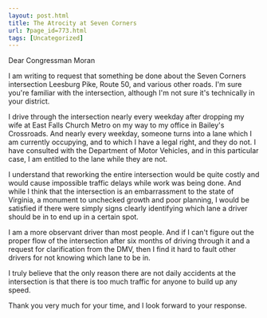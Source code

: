 ```yaml
---
layout: post.html
title: The Atrocity at Seven Corners
url: ?page_id=773.html
tags: [Uncategorized]
---
```

Dear Congressman Moran

I am writing to request that something be done about the Seven Corners intersection Leesburg Pike, Route 50, and various other roads. I'm sure you're familiar with the intersection, although I'm not sure it's technically in your district.

I drive through the intersection nearly every weekday after dropping my wife at East Falls Church Metro on my way to my office in Bailey's Crossroads. And nearly every weekday, someone turns into a lane which I am currently occupying, and to which I have a legal right, and they do not. I have consulted with the Department of Motor Vehicles, and in this particular case, I am entitled to the lane while they are not.

I understand that reworking the entire intersection would be quite costly and would cause impossible traffic delays while work was being done. And while I think that the intersection is an embarrassment to the state of Virginia, a monument to unchecked growth and poor planning, I would be satisfied if there were simply signs clearly identifying which lane a driver should be in to end up in a certain spot.

I am a more observant driver than most people. And if I can't figure out the proper flow of the intersection after six months of driving through it and a request for clarification from the DMV, then I find it hard to fault other drivers for not knowing which lane to be in.

I truly believe that the only reason there are not daily accidents at the intersection is that there is too much traffic for anyone to build up any speed.

Thank you very much for your time, and I look forward to your response.
